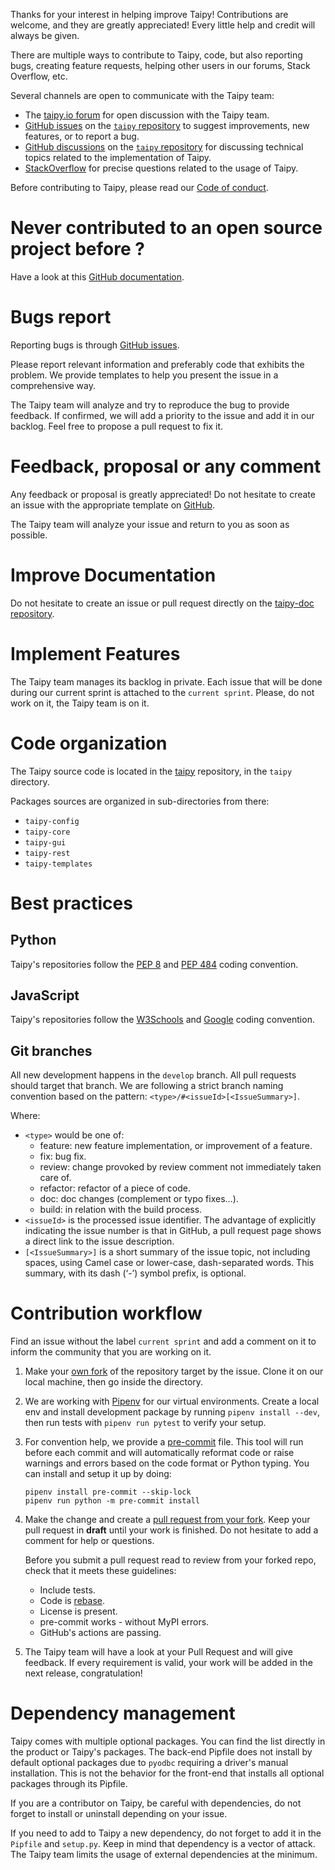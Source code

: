 Thanks for your interest in helping improve Taipy! Contributions are welcome, and they are 
greatly appreciated! Every little help and credit will always be given.

There are multiple ways to contribute to Taipy, code, but also reporting bugs, creating feature 
requests, helping other users in our forums, Stack Overflow, etc.

Several channels are open to communicate with the Taipy team:

- The [taipy.io forum](https://www.taipy.io/community/) for open discussion with the Taipy team.
- [GitHub issues](https://github.com/Avaiga/taipy/issues) on the 
    [`taipy` repository](https://github.com/Avaiga/taipy) to suggest improvements, new features, 
    or to report a bug.
- [GitHub discussions](https://github.com/Avaiga/taipy/discussions) on the 
    [`taipy` repository](https://github.com/Avaiga/taipy) for discussing technical topics 
    related to the implementation of Taipy.
- [StackOverflow](https://stackoverflow.com/questions/tagged/taipy) for precise questions 
    related to the usage of Taipy.

Before contributing to Taipy, please read our [Code of conduct](code_of_conduct.md).

# Never contributed to an open source project before ?

Have a look at this 
[GitHub documentation](https://docs.github.com/en/get-started/quickstart/contributing-to-projects).

# Bugs report

Reporting bugs is through [GitHub issues](https://github.com/Avaiga/taipy/issues).

Please report relevant information and preferably code that exhibits the problem. We provide 
templates to help you present the issue in a comprehensive way.

The Taipy team will analyze and try to reproduce the bug to provide feedback. If confirmed, we 
will add a priority to the issue and add it in our backlog. Feel free to propose a pull request 
to fix it.

# Feedback, proposal or any comment

Any feedback or proposal is greatly appreciated! Do not hesitate to create an issue with the 
appropriate template on [GitHub](https://github.com/Avaiga/taipy/issues).

The Taipy team will analyze your issue and return to you as soon as possible.

# Improve Documentation

Do not hesitate to create an issue or pull request directly on the
[taipy-doc repository](https://github.com/Avaiga/taipy-doc/issues).

# Implement Features

The Taipy team manages its backlog in private. Each issue that will be done during our current 
sprint is attached to the `current sprint`. Please, do not work on it, the Taipy team is on it.

# Code organization

The Taipy source code is located in the [taipy](https://github.com/Avaiga/taipy)
repository, in the `taipy` directory.

Packages sources are organized in sub-directories from there:

- `taipy-config`
- `taipy-core`
- `taipy-gui`
- `taipy-rest`
- `taipy-templates`


# Best practices

## Python

Taipy's repositories follow the [PEP 8](https://www.python.org/dev/peps/pep-0008/) and
[PEP 484](https://www.python.org/dev/peps/pep-0484/) coding convention.

## JavaScript

Taipy's repositories follow the [W3Schools](https://www.w3schools.com/js/js_conventions.asp) and
[Google](https://google.github.io/styleguide/tsguide.html) coding convention.

## Git branches

All new development happens in the `develop` branch. All pull requests should target that branch.
We are following a strict branch naming convention based on the pattern: 
`<type>/#<issueId>[<IssueSummary>]`.

Where:

- `<type>` would be one of:
    - feature: new feature implementation, or improvement of a feature.
    - fix: bug fix.
    - review: change provoked by review comment not immediately taken care of.
    - refactor: refactor of a piece of code.
    - doc: doc changes (complement or typo fixes…).
    - build: in relation with the build process.
- `<issueId>` is the processed issue identifier. The advantage of explicitly indicating the 
    issue number is that in GitHub, a pull request page shows a direct link to the issue 
    description.
- `[<IssueSummary>]` is a short summary of the issue topic, not including spaces, using Camel 
    case or lower-case, dash-separated words. This summary, with its dash (‘-’) symbol prefix, 
    is optional.

# Contribution workflow

Find an issue without the label `current sprint` and add a comment on it to inform the community 
that you are working on it.

1. Make your [own fork](https://help.github.com/en/github/getting-started-with-github/fork-a-repo) 
    of the repository target by the issue. Clone it on our local machine, then go inside the 
    directory.

2. We are working with [Pipenv](https://github.com/pypa/pipenv) for our virtual environments.
    Create a local env and install development package by running `pipenv install --dev`, then 
    run tests with `pipenv run pytest` to verify your setup.

3. For convention help, we provide a [pre-commit](https://pre-commit.com/hooks.html) file.
    This tool will run before each commit and will automatically reformat code or raise warnings 
    and errors based on the code format or Python typing. You can install and setup it up by doing:
    ```console
    pipenv install pre-commit --skip-lock
    pipenv run python -m pre-commit install
    ```

4. Make the change and create a
    [pull request from your fork](https://help.github.com/en/github/collaborating-with-issues-and-pull-requests/creating-a-pull-request-from-a-fork).
    Keep your pull request in __draft__ until your work is finished.
    Do not hesitate to add a comment for help or questions.

    Before you submit a pull request read to review from your forked repo, check that it meets 
    these guidelines:
    - Include tests.
    - Code is [rebase](http://stackoverflow.com/a/7244456/1110993).
    - License is present.
    - pre-commit works - without MyPI errors.
    - GitHub's actions are passing.

5. The Taipy team will have a look at your Pull Request and will give feedback. If every 
    requirement is valid, your work will be added in the next release, congratulation!

# Dependency management

Taipy comes with multiple optional packages. You can find the list directly in the product or 
Taipy's packages. The back-end Pipfile does not install by default optional packages due to 
`pyodbc` requiring a driver's manual installation. This is not the behavior for the front-end 
that installs all optional packages through its Pipfile.

If you are a contributor on Taipy, be careful with dependencies, do not forget to install or 
uninstall depending on your issue.

If you need to add to Taipy a new dependency, do not forget to add it in the `Pipfile` and 
`setup.py`. Keep in mind that dependency is a vector of attack. The Taipy team limits the usage 
of external dependencies at the minimum.
